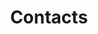 ---
title: Contacts
layout: contacts
layout-source: https://github.com/hyip/hyip.github.io/blob/master/_layouts/contacts.html
permalink: /contacts
hyiplink: http://hyip.github.io/contacts
---